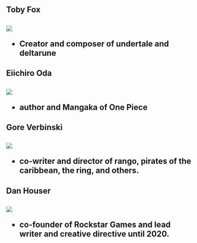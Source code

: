 <h2>Toby Fox<h2>

<image src="https://imgs.search.brave.com/DZOpWLbaBG6GswTdHwQsdwHbtGZqv5AK3H8bzYsHiZE/rs:fit:500:0:0:0/g:ce/aHR0cHM6Ly9sYXN0/Zm0uZnJlZXRscy5m/YXN0bHkubmV0L2kv/dS9hdmF0YXIxNzBz/L2ZhNDJiZjE2YWNm/ZmVlZTBlMDRhMGFk/Yjg3ZWNkMzU2.jpeg">

<br>

<ul>
<li>Creator and composer of undertale and deltarune</li>
</ul>

<h2>Eiichiro Oda<h2>

<image src="https://images.gr-assets.com/authors/1607095071p8/208650.jpg">

<br>

<ul>
    <li> author and Mangaka of One Piece </li>
</ul>  

<h2>Gore Verbinski<h2>

<image src="https://upload.wikimedia.org/wikipedia/commons/thumb/6/68/Verbinski_gore.jpg/800px-Verbinski_gore.jpg">

<br>

<ul>
    <li> co-writer and director of rango, pirates of the caribbean, the ring, and others.</li>
</ul>

<h2>Dan Houser <h2>

<image src="https://upload.wikimedia.org/wikipedia/commons/8/8e/Dan_Houser_at_Rockstar_Games.png">

<br>

<ul>
    <li>co-founder of Rockstar Games and lead writer and creative directive until 2020.</li>
</ul>